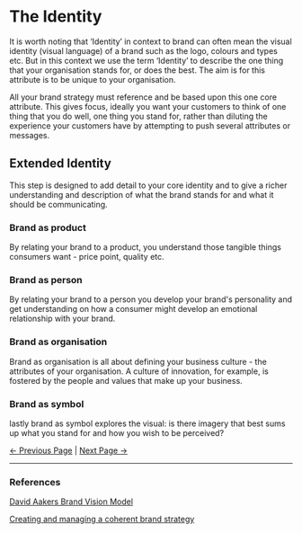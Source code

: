 ﻿# The Identity

It is worth noting that ‘Identity’ in context to brand can often mean the visual identity (visual language) of a brand such as the logo, colours and types etc. But in this context we use the term ‘Identity’ to describe the one thing that your organisation stands for, or does the best. The aim is for this attribute is to be unique to your organisation.

All your brand strategy must reference and be based upon this one core attribute. This gives focus, ideally you want your customers to think of one thing that you do well, one thing you stand for, rather than diluting the experience your customers have by attempting to push several attributes or messages.

## Extended Identity

This step is designed to add detail to your core identity and to give a richer understanding and description of what the brand stands for and what it should be communicating.

### Brand as product

By relating your brand to a product, you understand those tangible things consumers want - price point, quality etc.

### Brand as person

By relating your brand to a person you develop your brand's personality and get understanding on how a consumer might develop an emotional relationship with your brand.

### Brand as organisation

Brand as organisation is all about defining your business culture - the attributes of your organisation. A culture of innovation, for example, is fostered by the people and values that make up your business.

### Brand as symbol

lastly brand as symbol explores the visual: is there imagery that best sums up what you stand for and how you wish to be perceived?

[<- Previous Page](./index.md)
|
[Next Page ->](./audience.md)

<hr/>

### References

[David Aakers Brand Vision Model](https://howbrandsarebuilt.com/david-aakers-brand-vision-model-and-how-it-works-part-one)

[Creating and managing a coherent brand strategy](https://www.liquidlight.co.uk/blog/brand-frameworks-creating-and-managing-a-coherent-brand-strategy/)
